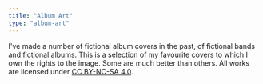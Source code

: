 ```yaml
---
title: "Album Art"
type: "album-art"
---
```

I've made a number of fictional album covers in the past, of fictional bands and fictional albums. This is a selection of my favourite covers to which I own the rights to the image. Some are much better than others. All works are licensed under [CC BY-NC-SA 4.0](https://creativecommons.org/licenses/by-nc-sa/4.0/).